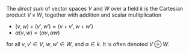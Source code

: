 The *direct sum* of vector spaces $V$ and $W$ over a field $k$ is the Cartesian product $V \times W$, together with addition and scalar multiplication

- $(v, w) + (v', w') = (v + v', w + w')$
- $\alpha(v, w) = (\alpha v, \alpha w)$

for all $v, v' \in V$, $w, w' \in W$, and $\alpha \in k$. It is often denoted $V \oplus W$.

